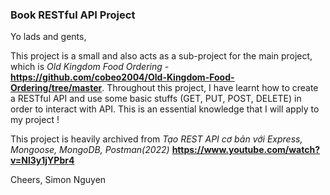### Book RESTful API Project

Yo lads and gents,

This project is a small and also acts as a sub-project for the main project, which is _Old Kingdom Food Ordering_ - **https://github.com/cobeo2004/Old-Kingdom-Food-Ordering/tree/master**. Throughout this project, I have learnt how to create a RESTful API and use some basic stuffs (GET, PUT, POST, DELETE) in order to interact with API. This is an essential knowledge that I will apply to my project !

This project is heavily archived from _Tạo REST API cơ bản với Express, Mongoose, MongoDB, Postman(2022)_ **https://www.youtube.com/watch?v=Nl3y1jYPbr4**

Cheers,
Simon Nguyen
